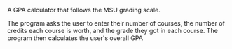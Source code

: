 A GPA calculator that follows the MSU grading scale.

The program asks the user to enter their number of courses, the number of credits each course is worth, and the grade they got in each course. The program then calculates the user's overall GPA
